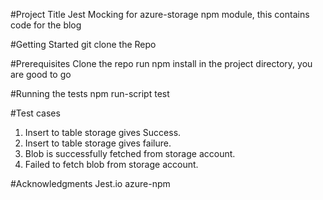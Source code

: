 #Project Title
Jest Mocking for azure-storage npm module, this contains code for the blog <here>

#Getting Started
git clone the Repo

#Prerequisites
Clone the repo
run npm install in the project directory, you are good to go


#Running the tests
npm run-script test

#Test cases
1. Insert to table storage gives Success.
2. Insert to table storage gives failure.
3. Blob is successfully fetched from storage account.
4. Failed to fetch blob from storage account.



#Acknowledgments
Jest.io
azure-npm
